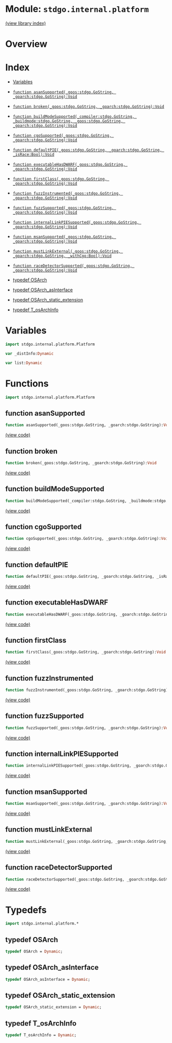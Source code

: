 # Module: `stdgo.internal.platform`

[(view library index)](../../stdgo.md)


# Overview


# Index


- [Variables](<#variables>)

- [`function asanSupported(_goos:stdgo.GoString, _goarch:stdgo.GoString):Void`](<#function-asansupported>)

- [`function broken(_goos:stdgo.GoString, _goarch:stdgo.GoString):Void`](<#function-broken>)

- [`function buildModeSupported(_compiler:stdgo.GoString, _buildmode:stdgo.GoString, _goos:stdgo.GoString, _goarch:stdgo.GoString):Void`](<#function-buildmodesupported>)

- [`function cgoSupported(_goos:stdgo.GoString, _goarch:stdgo.GoString):Void`](<#function-cgosupported>)

- [`function defaultPIE(_goos:stdgo.GoString, _goarch:stdgo.GoString, _isRace:Bool):Void`](<#function-defaultpie>)

- [`function executableHasDWARF(_goos:stdgo.GoString, _goarch:stdgo.GoString):Void`](<#function-executablehasdwarf>)

- [`function firstClass(_goos:stdgo.GoString, _goarch:stdgo.GoString):Void`](<#function-firstclass>)

- [`function fuzzInstrumented(_goos:stdgo.GoString, _goarch:stdgo.GoString):Void`](<#function-fuzzinstrumented>)

- [`function fuzzSupported(_goos:stdgo.GoString, _goarch:stdgo.GoString):Void`](<#function-fuzzsupported>)

- [`function internalLinkPIESupported(_goos:stdgo.GoString, _goarch:stdgo.GoString):Void`](<#function-internallinkpiesupported>)

- [`function msanSupported(_goos:stdgo.GoString, _goarch:stdgo.GoString):Void`](<#function-msansupported>)

- [`function mustLinkExternal(_goos:stdgo.GoString, _goarch:stdgo.GoString, _withCgo:Bool):Void`](<#function-mustlinkexternal>)

- [`function raceDetectorSupported(_goos:stdgo.GoString, _goarch:stdgo.GoString):Void`](<#function-racedetectorsupported>)

- [typedef OSArch](<#typedef-osarch>)

- [typedef OSArch\_asInterface](<#typedef-osarch_asinterface>)

- [typedef OSArch\_static\_extension](<#typedef-osarch_static_extension>)

- [typedef T\_osArchInfo](<#typedef-t_osarchinfo>)

# Variables


```haxe
import stdgo.internal.platform.Platform
```


```haxe
var _distInfo:Dynamic
```


```haxe
var list:Dynamic
```


# Functions


```haxe
import stdgo.internal.platform.Platform
```


## function asanSupported


```haxe
function asanSupported(_goos:stdgo.GoString, _goarch:stdgo.GoString):Void
```


[\(view code\)](<./Platform.hx#L8>)


## function broken


```haxe
function broken(_goos:stdgo.GoString, _goarch:stdgo.GoString):Void
```


[\(view code\)](<./Platform.hx#L18>)


## function buildModeSupported


```haxe
function buildModeSupported(_compiler:stdgo.GoString, _buildmode:stdgo.GoString, _goos:stdgo.GoString, _goarch:stdgo.GoString):Void
```


[\(view code\)](<./Platform.hx#L12>)


## function cgoSupported


```haxe
function cgoSupported(_goos:stdgo.GoString, _goarch:stdgo.GoString):Void
```


[\(view code\)](<./Platform.hx#L16>)


## function defaultPIE


```haxe
function defaultPIE(_goos:stdgo.GoString, _goarch:stdgo.GoString, _isRace:Bool):Void
```


[\(view code\)](<./Platform.hx#L14>)


## function executableHasDWARF


```haxe
function executableHasDWARF(_goos:stdgo.GoString, _goarch:stdgo.GoString):Void
```


[\(view code\)](<./Platform.hx#L15>)


## function firstClass


```haxe
function firstClass(_goos:stdgo.GoString, _goarch:stdgo.GoString):Void
```


[\(view code\)](<./Platform.hx#L17>)


## function fuzzInstrumented


```haxe
function fuzzInstrumented(_goos:stdgo.GoString, _goarch:stdgo.GoString):Void
```


[\(view code\)](<./Platform.hx#L10>)


## function fuzzSupported


```haxe
function fuzzSupported(_goos:stdgo.GoString, _goarch:stdgo.GoString):Void
```


[\(view code\)](<./Platform.hx#L9>)


## function internalLinkPIESupported


```haxe
function internalLinkPIESupported(_goos:stdgo.GoString, _goarch:stdgo.GoString):Void
```


[\(view code\)](<./Platform.hx#L13>)


## function msanSupported


```haxe
function msanSupported(_goos:stdgo.GoString, _goarch:stdgo.GoString):Void
```


[\(view code\)](<./Platform.hx#L7>)


## function mustLinkExternal


```haxe
function mustLinkExternal(_goos:stdgo.GoString, _goarch:stdgo.GoString, _withCgo:Bool):Void
```


[\(view code\)](<./Platform.hx#L11>)


## function raceDetectorSupported


```haxe
function raceDetectorSupported(_goos:stdgo.GoString, _goarch:stdgo.GoString):Void
```


[\(view code\)](<./Platform.hx#L6>)


# Typedefs


```haxe
import stdgo.internal.platform.*
```


## typedef OSArch


```haxe
typedef OSArch = Dynamic;
```


## typedef OSArch\_asInterface


```haxe
typedef OSArch_asInterface = Dynamic;
```


## typedef OSArch\_static\_extension


```haxe
typedef OSArch_static_extension = Dynamic;
```


## typedef T\_osArchInfo


```haxe
typedef T_osArchInfo = Dynamic;
```


